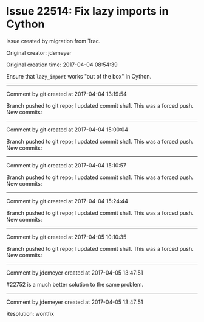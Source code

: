 # Issue 22514: Fix lazy imports in Cython

Issue created by migration from Trac.

Original creator: jdemeyer

Original creation time: 2017-04-04 08:54:39

Ensure that `lazy_import` works "out of the box" in Cython.


---

Comment by git created at 2017-04-04 13:19:54

Branch pushed to git repo; I updated commit sha1. This was a forced push. New commits:


---

Comment by git created at 2017-04-04 15:00:04

Branch pushed to git repo; I updated commit sha1. This was a forced push. New commits:


---

Comment by git created at 2017-04-04 15:10:57

Branch pushed to git repo; I updated commit sha1. This was a forced push. New commits:


---

Comment by git created at 2017-04-04 15:24:44

Branch pushed to git repo; I updated commit sha1. This was a forced push. New commits:


---

Comment by git created at 2017-04-05 10:10:35

Branch pushed to git repo; I updated commit sha1. This was a forced push. New commits:


---

Comment by jdemeyer created at 2017-04-05 13:47:51

#22752 is a much better solution to the same problem.


---

Comment by jdemeyer created at 2017-04-05 13:47:51

Resolution: wontfix
